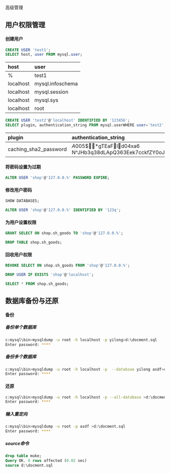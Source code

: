 高级管理

## 用户权限管理

#### 创建用户



```sql
CREATE USER 'test1';
SELECT host, user FROM mysql.user;
```

| host      | user             |
| :-------- | :--------------- |
| %         | test1            |
| localhost | mysql.infoschema |
| localhost | mysql.session    |
| localhost | mysql.sys        |
| localhost | root             |



```sql
CREATE USER 'test2'@'localhost' IDENTIFIED BY '123456';
SELECT plugin, authentication_string FROM mysql.userWHERE user='test2';
```

| plugin                  | authentication\_string                                       |
| :---------------------- | :----------------------------------------------------------- |
| caching\_sha2\_password | $A$005$\*gTEaFld04xa6<br/>N^JHb3q38dLApQ363Eek7cckfZY0oJNv2tS28CVFzkRu1 |

#### 将密码设置为过期



```sql
ALTER USER 'shop'@'127.0.0.%' PASSWORD EXPIRE;
```

#### 修改用户密码

```sql
SHOW DATABASES;

ALTER USER 'shop'@'127.0.0.%' IDENTIFIED BY '123q';
```

#### 为用户设置权限

```sql
GRANT SELECT ON shop.sh_goods TO 'shop'@'127.0.0.%';

DROP TABLE shop.sh_goods;
```

#### 回收用户权限

```sql
REVOKE SELECT ON shop.sh_goods FROM 'shop'@'127.0.0.%';

DROP USER IF EXISTS 'shop'@'localhost';

SELECT * FROM shop.sh_goods;
```

## 数据库备份与还原

#### 备份

##### 备份单个数据库

```bash
c:mysql\bin>mysqldump -u root -h localhost -p yilong>d:\docment.sql
Enter password: ****
```

##### 备份多个数据库

  

```bash
c:mysql\bin>mysqldump -u root -h localhost -p  --databsae yilong asdf>d:\docment.sql
Enter password: ****
```



#### 还原

```bash
c:mysql\bin>mysqldump -u root -h localhost -p --all-database >d:\docment.sql
Enter password: ****
```



##### 输入重定向

```bash
c:mysql\bin>mysqldump -u root -p asdf >d:\docment.sql
Enter password: ****
```

##### source命令

```sql
drop table muke;
Query OK. 0 rows affected (0.02 sec)
source d:\docment.sql
```


